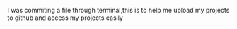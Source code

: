 I was commiting a file through terminal,this is to help me upload my projects to github and 
access my projects easily

